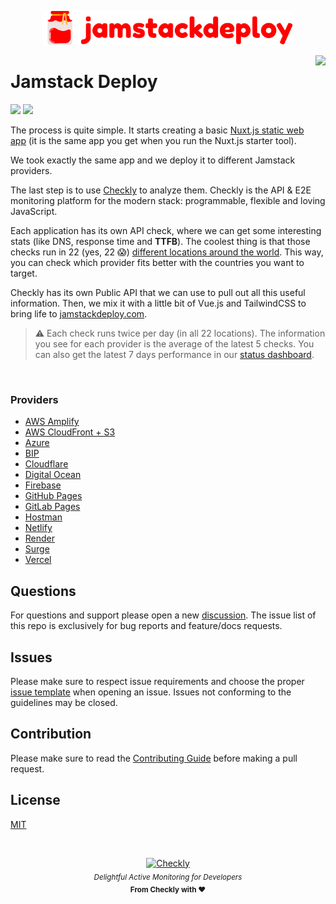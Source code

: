 <p align="center">
  <img width="400px" src="./public/images/logo.svg" alt="Jamstack Deploy" />
</p>

<p>
  <img height="128" src="https://www.checklyhq.com/images/footer-logo.svg" align="right" />
  <h1>Jamstack Deploy</h1>
</p>

![](https://api.checklyhq.com/v1/badges/groups/286341?style=flat-square&theme=default)
![](https://api.checklyhq.com/v1/badges/groups/286341?style=flat-square&theme=default&responseTime=true)
<br>

The process is quite simple. It starts creating a basic [Nuxt.js static web app](https://github.com/checkly/jamstack-deploy-demo-app) (it is the same app you get when you run the Nuxt.js starter tool).

We took exactly the same app and we deploy it to different Jamstack providers.

The last step is to use [Checkly](https://checklyhq.com) to analyze them. Checkly is the API & E2E monitoring platform for the modern stack: programmable, flexible and loving JavaScript.

Each application has its own API check, where we can get some interesting stats (like DNS, response time and **TTFB**). The coolest thing is that those checks run in 22 (yes, 22 😱) [different locations around the world](https://www.checklyhq.com/docs/monitoring/global-locations/). This way, you can check which provider fits better with the countries you want to target.

Checkly has its own Public API that we can use to pull out all this useful information. Then, we mix it with a little bit of Vue.js and TailwindCSS to bring life to [jamstackdeploy.com](https://jamstackdeploy.com).

> ⚠️ Each check runs twice per day (in all 22 locations). The information you see for each provider is the average of the latest 5 checks. You can also get the latest 7 days performance in our [status dashboard](https://status.jamstackdeploy.com/).

<br>

### Providers
- [AWS Amplify](https://aws.amazon.com/amplify)
- [AWS CloudFront + S3](https://aws.amazon.com/cloudfront/)
- [Azure](https://azure.microsoft.com)
- [BIP](https://bip.sh)
- [Cloudflare](https://pages.cloudflare.com)
- [Digital Ocean](https://digitalocean.com)
- [Firebase](https://firebase.google.com)
- [GitHub Pages](https://pages.github.com)
- [GitLab Pages](https://docs.gitlab.com/ee/user/project/pages/)
- [Hostman](https://hostman.com)
- [Netlify](https://netlify.com)
- [Render](https://render.com)
- [Surge](https://surge.sh)
- [Vercel](https://vercel.com)


## Questions
For questions and support please open a new  [discussion](https://github.com/checkly/jamstack-deploy/discussions). The issue list of this repo is exclusively for bug reports and feature/docs requests.

## Issues
Please make sure to respect issue requirements and choose the proper [issue template](https://github.com/checkly/jamstack-deploy/issues/new/choose) when opening an issue. Issues not conforming to the guidelines may be closed.

## Contribution
Please make sure to read the [Contributing Guide](https://github.com/checkly/jamstack-deploy/blob/main/CONTRIBUTING.md) before making a pull request.

## License

[MIT](https://github.com/checkly/jamstack-deploy/blob/master/LICENSE)

<br>

<p align="center">
  <a href="https://checklyhq.com?utm_source=github&utm_medium=sponsor-logo-github&utm_campaign=headless-recorder" target="_blank">
  <img width="100px" src="https://www.checklyhq.com/images/text_racoon_logo.svg" alt="Checkly" />
  </a>
  <br />
  <i><sub>Delightful Active Monitoring for Developers</sub></i>
  <br>
  <b><sub>From Checkly with ♥️</sub></b>
<p>
